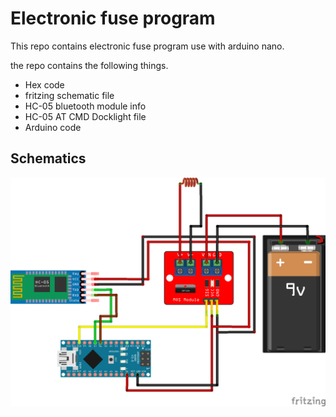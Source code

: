 # Electronic fuse program

This repo contains electronic fuse program use with arduino nano.

the repo contains the following things.

- Hex code
- fritzing schematic file
- HC-05 bluetooth module info
- HC-05 AT CMD Docklight file
- Arduino code

## Schematics

![image text](https://github.com/spikynavin/Arduino/blob/main/Nano/Electronic-fuse/fuse_schematic_bb.png?raw=true)
